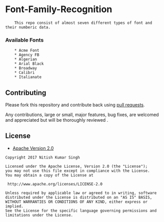 # Font-Family-Recognition

        This repo consist of almost seven different types of font and their numberic data.
             
###   Available Fonts
        
        * Acme Font
        * Agency FB
        * Algerian
        * Arial Black
        * Broadway
        * Calibri
        * Italianate
        

## Contributing

Please fork this repository and contribute back using
[pull requests](https://github.com/nitishk72/Font-Family-Recognition/pulls).

Any contributions, large or small, major features, bug fixes, are welcomed and appreciated
but will be thoroughly reviewed .

## License

* [Apache Version 2.0](http://www.apache.org/licenses/LICENSE-2.0.html)

```
Copyright 2017 Nitish Kumar Singh

Licensed under the Apache License, Version 2.0 (the "License");
you may not use this file except in compliance with the License.
You may obtain a copy of the License at

 http://www.apache.org/licenses/LICENSE-2.0

Unless required by applicable law or agreed to in writing, software
distributed under the License is distributed on an "AS IS" BASIS,
WITHOUT WARRANTIES OR CONDITIONS OF ANY KIND, either express or implied.
See the License for the specific language governing permissions and
limitations under the License.
